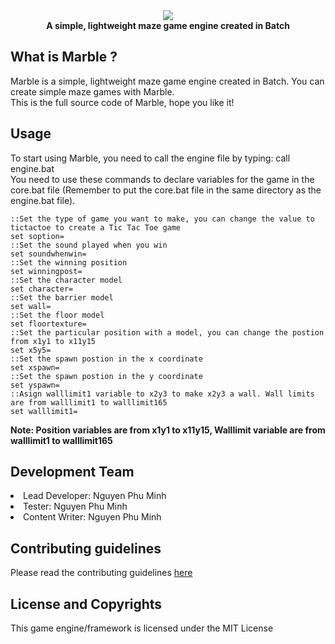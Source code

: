 <div align="center">
    <img src="https://github.com/nguyenphuminh/Marble-Engine/blob/master/logo.png">
    <div><b>A simple, lightweight maze game engine created in Batch</b></div>
</div>

## What is Marble ?
Marble is a simple, lightweight maze game engine created in Batch. You can create simple maze games with Marble.
<br/>
This is the full source code of Marble, hope you like it!

## Usage
To start using Marble, you need to call the engine file by typing:
    call engine.bat
<br/>
You need to use these commands to declare variables for the game in the core.bat file (Remember to put the core.bat file in the same directory as the engine.bat file).
<br/>

    ::Set the type of game you want to make, you can change the value to tictactoe to create a Tic Tac Toe game
    set soption=
    ::Set the sound played when you win
    set soundwhenwin=
    ::Set the winning position
    set winningpost=
    ::Set the character model  
    set character=
    ::Set the barrier model
    set wall=
    ::Set the floor model
    set floortexture=
    ::Set the particular position with a model, you can change the postion from x1y1 to x11y15
    set x5y5=
    ::Set the spawn postion in the x coordinate
    set xspawn=
    ::Set the spawn postion in the y coordinate
    set yspawn=
    ::Asign walllimit1 variable to x2y3 to make x2y3 a wall. Wall limits are from walllimit1 to walllimit165
    set walllimit1=

<b>Note: Position variables are from x1y1 to x11y15, Walllimit variable are from walllimit1 to walllimit165</b>

## Development Team
<li>Lead Developer: Nguyen Phu Minh</li>
<li>Tester: Nguyen Phu Minh</li>
<li>Content Writer: Nguyen Phu Minh</li>

## Contributing guidelines
Please read the contributing guidelines <a href="https://github.com/nguyenphuminh/Marble-Engine/blob/master/CONTRIBUTING.md">here</a>

## License and Copyrights
This game engine/framework is licensed under the MIT License